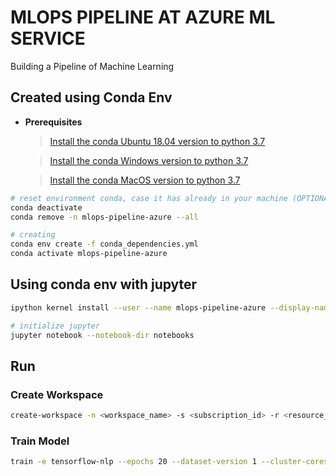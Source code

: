 # MLOPS PIPELINE AT AZURE ML SERVICE

Building a Pipeline of Machine Learning

## Created using Conda Env

- **Prerequisites**

    >[Install the conda Ubuntu 18.04 version to python 3.7](https://repo.anaconda.com/archive/Anaconda3-2020.02-Linux-x86_64.sh)

    >[Install the conda Windows version to python 3.7](https://repo.anaconda.com/archive/Anaconda3-2020.02-Windows-x86_64.exe)

    >[Install the conda MacOS version to python 3.7](https://docs.conda.io/projects/conda/en/latest/user-guide/install/macos.html)


```bash
# reset environment conda, case it has already in your machine (OPTIONAL)
conda deactivate
conda remove -n mlops-pipeline-azure --all

# creating 
conda env create -f conda_dependencies.yml
conda activate mlops-pipeline-azure
```

## Using conda env with jupyter

```bash
ipython kernel install --user --name mlops-pipeline-azure --display-name "Python (mlops-pipeline-azure)"

# initialize jupyter
jupyter notebook --notebook-dir notebooks
```

## Run

### Create Workspace

```bash
create-workspace -n <workspace_name> -s <subscription_id> -r <resource_group> -l <location>
```

### Train Model

```bash
train -e tensorflow-nlp --epochs 20 --dataset-version 1 --cluster-cores 8
```